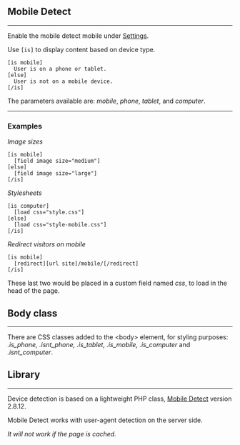 
## Mobile Detect
---

Enable the mobile detect mobile under [Settings](options-general.php?page=ccs_reference&tab=settings).

Use `[is]` to display content based on device type.

~~~
[is mobile]
  User is on a phone or tablet.
[else]
  User is not on a mobile device.
[/is]
~~~

The parameters available are: *mobile*, *phone*, *tablet*, and *computer*. 

---

### Examples

*Image sizes*

~~~
[is mobile]
  [field image size="medium"]
[else]
  [field image size="large"]
[/is]

~~~

*Stylesheets*

~~~
[is computer]
  [load css="style.css"]
[else]
  [load css="style-mobile.css"]
[/is]
~~~

*Redirect visitors on mobile*

~~~
[is mobile]
  [redirect][url site]/mobile/[/redirect]
[/is]
~~~

These last two would be placed in a custom field named *css*, to load in the head of the page.

## Body class

---

There are CSS classes added to the &lt;body&gt; element, for styling purposes: *.is_phone, .isnt_phone, .is_tablet, .is_mobile,* *.is_computer* and *.isnt_computer*.

## Library

---

Device detection is based on a lightweight PHP class, [Mobile Detect](http://mobiledetect.net) version 2.8.12.

Mobile Detect works with user-agent detection on the server side.

*It will not work if the page is cached.*
